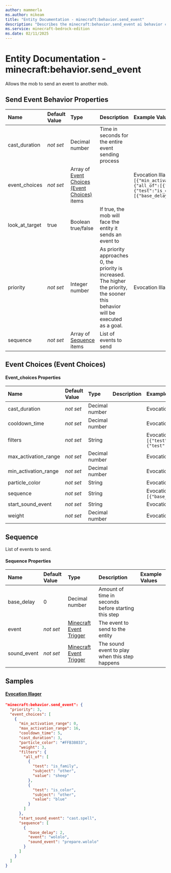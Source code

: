 ```yaml
---
author: mammerla
ms.author: mikeam
title: "Entity Documentation - minecraft:behavior.send_event"
description: "Describes the minecraft:behavior.send_event ai behavior component"
ms.service: minecraft-bedrock-edition
ms.date: 02/11/2025 
---
```


# Entity Documentation - minecraft:behavior.send_event

Allows the mob to send an event to another mob.


## Send Event Behavior Properties

|Name       |Default Value |Type |Description |Example Values |
|:----------|:-------------|:----|:-----------|:------------- |
| cast_duration | *not set* | Decimal number | Time in seconds for the entire event sending process |  | 
| event_choices | *not set* | Array of [Event Choices (Event Choices)](#event-choices-event-choices) items |  | Evocation Illager: `[{"min_activation_range":0,"max_activation_range":16,"cooldown_time":5,"cast_duration":3,"particle_color":"#FFB38033","weight":3,"filters":{"all_of":[{"test":"is_family","subject":"other","value":"sheep"},{"test":"is_color","subject":"other","value":"blue"}]},"start_sound_event":"cast.spell","sequence":[{"base_delay":2,"event":"wololo","sound_event":"prepare.wololo"}]}]` | 
| look_at_target | true | Boolean true/false | If true, the mob will face the entity it sends an event to |  | 
| priority | *not set* | Integer number | As priority approaches 0, the priority is increased. The higher the priority, the sooner this behavior will be executed as a goal. | Evocation Illager: `3` | 
| sequence | *not set* | Array of [Sequence](#sequence) items | List of events to send |  | 

## Event Choices (Event Choices)

#### Event_choices Properties

|Name       |Default Value |Type |Description |Example Values |
|:----------|:-------------|:----|:-----------|:------------- |
| cast_duration | *not set* | Decimal number |  | Evocation Illager: `3` | 
| cooldown_time | *not set* | Decimal number |  | Evocation Illager: `5` | 
| filters | *not set* | String |  | Evocation Illager: `{"all_of":[{"test":"is_family","subject":"other","value":"sheep"},{"test":"is_color","subject":"other","value":"blue"}]}` | 
| max_activation_range | *not set* | Decimal number |  | Evocation Illager: `16` | 
| min_activation_range | *not set* | Decimal number |  | Evocation Illager: `0` | 
| particle_color | *not set* | String |  | Evocation Illager: `"#FFB38033"` | 
| sequence | *not set* | String |  | Evocation Illager: `[{"base_delay":2,"event":"wololo","sound_event":"prepare.wololo"}]` | 
| start_sound_event | *not set* | String |  | Evocation Illager: `"cast.spell"` | 
| weight | *not set* | Decimal number |  | Evocation Illager: `3` | 

## Sequence
List of events to send.


#### Sequence Properties

|Name       |Default Value |Type |Description |Example Values |
|:----------|:-------------|:----|:-----------|:------------- |
| base_delay | 0 | Decimal number | Amount of time in seconds before starting this step |  | 
| event | *not set* | [Minecraft Event Trigger](../Definitions/NestedTables/triggers.md) | The event to send to the entity |  | 
| sound_event | *not set* | [Minecraft Event Trigger](../Definitions/NestedTables/triggers.md) | The sound event to play when this step happens |  | 

## Samples

#### [Evocation Illager](https://github.com/Mojang/bedrock-samples/tree/preview/behavior_pack/entities/evocation_illager.json)


```json
"minecraft:behavior.send_event": {
  "priority": 3,
  "event_choices": [
    {
      "min_activation_range": 0,
      "max_activation_range": 16,
      "cooldown_time": 5,
      "cast_duration": 3,
      "particle_color": "#FFB38033",
      "weight": 3,
      "filters": {
        "all_of": [
          {
            "test": "is_family",
            "subject": "other",
            "value": "sheep"
          },
          {
            "test": "is_color",
            "subject": "other",
            "value": "blue"
          }
        ]
      },
      "start_sound_event": "cast.spell",
      "sequence": [
        {
          "base_delay": 2,
          "event": "wololo",
          "sound_event": "prepare.wololo"
        }
      ]
    }
  ]
}
```
